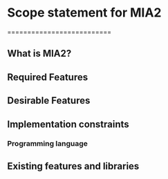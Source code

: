 # Scope statement for MIA2
==========================

## What is MIA2?

## Required Features

## Desirable Features

## Implementation constraints

### Programming language

## Existing features and libraries